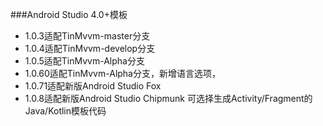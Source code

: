###Android Studio 4.0+模板

 - 1.0.3适配TinMvvm-master分支
 - 1.0.4适配TinMvvm-develop分支
 - 1.0.5适配TinMvvm-Alpha分支
 - 1.0.60适配TinMvvm-Alpha分支，新增语言选项，
 - 1.0.71适配新版Android Studio Fox
 - 1.0.8适配新版Android Studio Chipmunk
 可选择生成Activity/Fragment的Java/Kotlin模板代码
